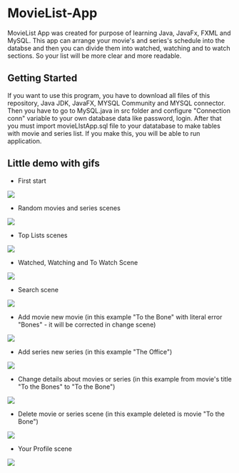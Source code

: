 # MovieList-App
MovieList App was created for purpose of learning Java, JavaFx, FXML and MySQL. This app can arrange your movie's and series's schedule 
into the databse and then you can divide them into watched, watching and to watch sections. So your list will be more clear and more readable.

## Getting Started

If you want to use this program, you have to download all files of this repository, Java JDK, JavaFX, MYSQL Community and MYSQL connector.
Then you have to go to MySQL.java in src folder and configure "Connection conn" variable to your own database data like password, login.
After that you must import movieLIstApp.sql file to your datatabase to make tables with movie and series list. If you make this, you will be able to run application.

## Little demo with gifs

- First start

<img src="https://i.imgur.com/b1lbTif.gif"></img>


- Random movies and series scenes

<img src="https://i.imgur.com/33ZioT9.gif">


- Top Lists scenes

<img src="https://i.imgur.com/dHDcNEt.gif">


- Watched, Watching and To Watch Scene

<img src="https://i.imgur.com/jAi9Clh.gif">


- Search scene

<img src="https://i.imgur.com/3gntzta.gif">


- Add movie new movie (in this example "To the Bone" with literal error "Bones" - it will be corrected in change scene)

<img src="https://i.imgur.com/c4MrWoO.gif">


- Add series new series (in this example "The Office")

<img src="https://i.imgur.com/n9saiJK.gif">


- Change details about movies or series (in this example from movie's title "To the Bones" to "To the Bone")

<img src="https://i.imgur.com/N3oWTru.gif">


- Delete movie or series scene (in this example deleted is movie "To the Bone")

<img src="https://i.imgur.com/r6wyMie.gif">


- Your Profile scene

<img src="https://i.imgur.com/X3zX6Xp.gif">

